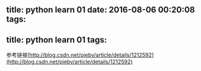 title: python learn 01
date: 2016-08-06 00:20:08
tags:
---
title: python learn 01
tags:
---

参考链接[http://blog.csdn.net/pjeby/article/details/1212592](http://blog.csdn.net/pjeby/article/details/1212592)

